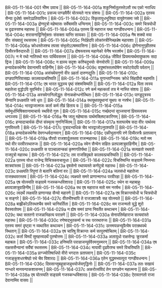 BR-05-11-164-001  	भीष्म उवाच ||
BR-05-11-164-001a	शकुनिर्मातुलस्तेऽसौ रथ एको नराधिप |
BR-05-11-164-001c	प्रसज्य पाण्डवैर्वैरं योत्स्यते नात्र संशयः ||
BR-05-11-164-002a	एतस्य सैन्या दुर्धर्षाः समरेऽप्रतियायिनः |
BR-05-11-164-002c	विकृतायुधभूयिष्ठा वायुवेगसमा जवे ||
BR-05-11-164-003a	द्रोणपुत्रो महेष्वासः सर्वेषामति धन्विनाम् |
BR-05-11-164-003c	समरे चित्रयोधी च दृढास्त्रश्च महारथः ||
BR-05-11-164-004a	एतस्य हि महाराज यथा गाण्डीवधन्वनः |
BR-05-11-164-004c	शरासनाद्विनिर्मुक्ताः संसक्ता यान्ति सायकाः ||
BR-05-11-164-005a	नैष शक्यो मया वीरः संख्यातुं रथसत्तमः |
BR-05-11-164-005c	निर्दहेदपि लोकांस्त्रीनिच्छन्नेष महायशाः ||
BR-05-11-164-006a	क्रोधस्तेजश्च तपसा संभृतोऽऽश्रमवासिना |
BR-05-11-164-006c	द्रोणेनानुगृहीतश्च दिव्यैरस्त्रैरुदारधीः ||
BR-05-11-164-007a	दोषस्त्वस्य महानेको येनैष भरतर्षभ |
BR-05-11-164-007c	न मे रथो नातिरथो मतः पार्थिवसत्तम ||
BR-05-11-164-008a	जीवितं प्रियमत्यर्थमायुष्कामः सदा द्विजः |
BR-05-11-164-008c	न ह्यस्य सदृशः कश्चिदुभयोः सेनयोरपि ||
BR-05-11-164-009a	हन्यादेकरथेनैव देवानामपि वाहिनीम् |
BR-05-11-164-009c	वपुष्मांस्तलघोषेण स्फोटयेदपि पर्वतान् ||
BR-05-11-164-010a	असंख्येयगुणो वीरः प्रहर्ता दारुणद्युतिः |
BR-05-11-164-010c	दण्डपाणिरिवासह्यः कालवत्प्रचरिष्यति ||
BR-05-11-164-011a	युगान्ताग्निसमः क्रोधे सिंहग्रीवो महामतिः |
BR-05-11-164-011c	एष भारत युद्धस्य पृष्ठं संशमयिष्यति ||
BR-05-11-164-012a	पिता त्वस्य महातेजा वृद्धोऽपि युवभिर्वरः |
BR-05-11-164-012c	रणे कर्म महत्कर्ता तत्र मे नास्ति संशयः ||
BR-05-11-164-013a	अस्त्रवेगानिलोद्धूतः सेनाकक्षेन्धनोत्थितः |
BR-05-11-164-013c	पाण्डुपुत्रस्य सैन्यानि प्रधक्ष्यति जये धृतः ||
BR-05-11-164-014a	रथयूथपयूथानां यूथपः स नरर्षभः |
BR-05-11-164-014c	भारद्वाजात्मजः कर्ता कर्म तीव्रं हिताय वः ||
BR-05-11-164-015a	सर्वमूर्धाभिषिक्तानामाचार्यः स्थविरो गुरुः |
BR-05-11-164-015c	गच्छेदन्तं सृञ्जयानां प्रियस्त्वस्य धनञ्जयः ||
BR-05-11-164-016a	नैष जातु महेष्वासः पार्थमक्लिष्टकारिणम् |
BR-05-11-164-016c	हन्यादाचार्यकं दीप्तं संस्मृत्य गुणनिर्जितम् ||
BR-05-11-164-017a	श्लाघत्येष सदा वीरः पार्थस्य गुणविस्तरैः |
BR-05-11-164-017c	पुत्रादभ्यधिकं चैव भारद्वाजोऽनुपश्यति || 
BR-05-11-164-018a	हन्यादेकरथेनैव देवगन्धर्वदानवान् |
BR-05-11-164-018c	एकीभूतानपि रणे दिव्यैरस्त्रैः प्रतापवान् ||
BR-05-11-164-019a	पौरवो राजशार्दूलस्तव राजन्महारथः |
BR-05-11-164-019c	मतो मम रथो वीर परवीररथारुजः ||
BR-05-11-164-020a	स्वेन सैन्येन सहितः प्रतपञ्शत्रुवाहिनीम् |
BR-05-11-164-020c	प्रधक्ष्यति स पाञ्चालान्कक्षं कृष्णगतिर्यथा ||
BR-05-11-164-021a	सत्यव्रतो रथवरो राजपुत्रो महारथः |
BR-05-11-164-021c	तव राजन्रिपुबले कालवत्प्रचरिष्यति ||
BR-05-11-164-022a	एतस्य योधा राजेन्द्र विचित्रकवचायुधाः |
BR-05-11-164-022c	विचरिष्यन्ति सङ्ग्रामे निघ्नन्तः शात्रवांस्तव ||
BR-05-11-164-023a	वृषसेनो रथाग्र्यस्ते कर्णपुत्रो महारथः |
BR-05-11-164-023c	प्रधक्ष्यति रिपूणां ते बलानि बलिनां वरः ||
BR-05-11-164-024a	जलसंधो महातेजा राजन्रथवरस्तव |
BR-05-11-164-024c	त्यक्ष्यते समरे प्राणान्मागधः परवीरहा ||
BR-05-11-164-025a	एष योत्स्यति सङ्ग्रामे गजस्कन्धविशारदः |
BR-05-11-164-025c	रथेन वा महाबाहुः क्षपयञ्शत्रुवाहिनीम् ||
BR-05-11-164-026a	रथ एष महाराज मतो मम नरर्षभः |
BR-05-11-164-026c	त्वदर्थे त्यक्ष्यति प्राणान्सह सैन्यो महारणे ||
BR-05-11-164-027a	एष विक्रान्तयोधी च चित्रयोधी च सङ्गरे |
BR-05-11-164-027c	वीतभीश्चापि ते राजञ्शात्रवैः सह योत्स्यते ||
BR-05-11-164-028a	बाह्लीकोऽतिरथश्चैव समरे चानिवर्तिता |
BR-05-11-164-028c	मम राजन्मतो युद्धे शूरो वैवस्वतोपमः ||
BR-05-11-164-029a	न ह्येष समरं प्राप्य निवर्तेत कथञ्चन |
BR-05-11-164-029c	यथा सततगो राजन्नाभिहत्य परान्रणे ||
BR-05-11-164-030a	सेनापतिर्महाराज सत्यवांस्ते महारथः |
BR-05-11-164-030c	रणेष्वद्भुतकर्मा च रथः पररथारुजः ||
BR-05-11-164-031a	एतस्य समरं दृष्ट्वा न व्यथास्ति कथञ्चन |
BR-05-11-164-031c	उत्स्मयन्नभ्युपैत्येष परान्रथपथे स्थितान् ||
BR-05-11-164-032a	एष चारिषु विक्रान्तः कर्म सत्पुरुषोचितम् |
BR-05-11-164-032c	कर्ता विमर्दे सुमहत्त्वदर्थे पुरुषोत्तमः ||
BR-05-11-164-033a	अलायुधो राक्षसेन्द्रः क्रूरकर्मा महाबलः |
BR-05-11-164-033c	हनिष्यति परान्राजन्पूर्ववैरमनुस्मरन् ||
BR-05-11-164-034a	एष राक्षससैन्यानां सर्वेषां रथसत्तमः |
BR-05-11-164-034c	मायावी दृढवैरश्च समरे विचरिष्यति ||
BR-05-11-164-035a	प्राग्ज्योतिषाधिपो वीरो भगदत्तः प्रतापवान् |
BR-05-11-164-035c	गजाङ्कुशधरश्रेष्ठो रथे चैव विशारदः ||
BR-05-11-164-036a	एतेन युद्धमभवत्पुरा गाण्डीवधन्वनः |
BR-05-11-164-036c	दिवसान्सुबहून्राजन्नुभयोर्जयगृद्धिनोः ||
BR-05-11-164-037a	ततः सखायं गान्धारे मानयन्पाकशासनम् |
BR-05-11-164-037c	अकरोत्संविदं तेन पाण्डवेन महात्मना ||
BR-05-11-164-038a	एष योत्स्यति सङ्ग्रामे गजस्कन्धविशारदः |
BR-05-11-164-038c	ऐरावतगतो राजा देवानामिव वासवः ||
